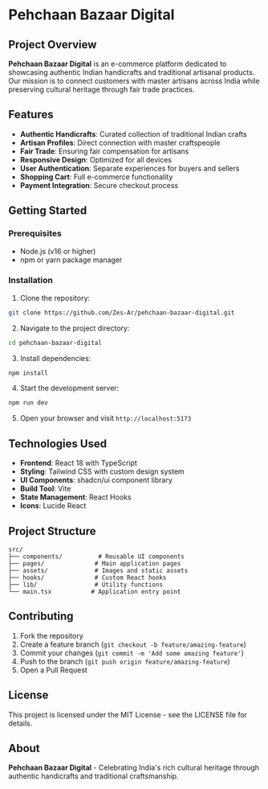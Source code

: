 # Pehchaan Bazaar Digital

## Project Overview

**Pehchaan Bazaar Digital** is an e-commerce platform dedicated to showcasing authentic Indian handicrafts and traditional artisanal products. Our mission is to connect customers with master artisans across India while preserving cultural heritage through fair trade practices.

## Features

- **Authentic Handicrafts**: Curated collection of traditional Indian crafts
- **Artisan Profiles**: Direct connection with master craftspeople
- **Fair Trade**: Ensuring fair compensation for artisans
- **Responsive Design**: Optimized for all devices
- **User Authentication**: Separate experiences for buyers and sellers
- **Shopping Cart**: Full e-commerce functionality
- **Payment Integration**: Secure checkout process

## Getting Started

### Prerequisites

- Node.js (v16 or higher)
- npm or yarn package manager

### Installation

1. Clone the repository:
```bash
git clone https://github.com/Zes-Ar/pehchaan-bazaar-digital.git
```

2. Navigate to the project directory:
```bash
cd pehchaan-bazaar-digital
```

3. Install dependencies:
```bash
npm install
```

4. Start the development server:
```bash
npm run dev
```

5. Open your browser and visit `http://localhost:5173`

## Technologies Used

- **Frontend**: React 18 with TypeScript
- **Styling**: Tailwind CSS with custom design system
- **UI Components**: shadcn/ui component library
- **Build Tool**: Vite
- **State Management**: React Hooks
- **Icons**: Lucide React

## Project Structure

```
src/
├── components/          # Reusable UI components
├── pages/              # Main application pages
├── assets/             # Images and static assets
├── hooks/              # Custom React hooks
├── lib/                # Utility functions
└── main.tsx           # Application entry point
```

## Contributing

1. Fork the repository
2. Create a feature branch (`git checkout -b feature/amazing-feature`)
3. Commit your changes (`git commit -m 'Add some amazing feature'`)
4. Push to the branch (`git push origin feature/amazing-feature`)
5. Open a Pull Request

## License

This project is licensed under the MIT License - see the LICENSE file for details.

## About

**Pehchaan Bazaar Digital** - Celebrating India's rich cultural heritage through authentic handicrafts and traditional craftsmanship.